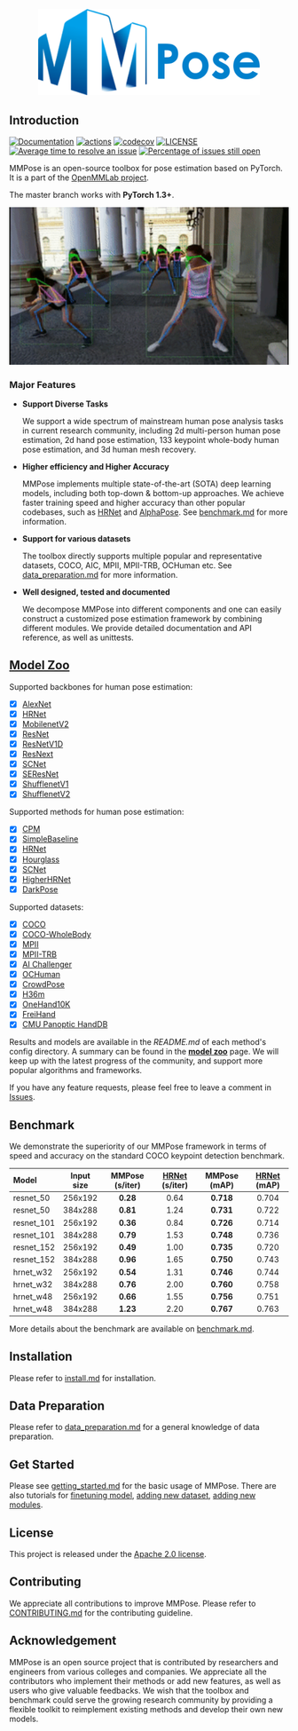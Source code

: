<div align="center">
    <img src="resources/mmpose-logo.png" width="400"/>
</div>

## Introduction

[![Documentation](https://readthedocs.org/projects/mmpose/badge/?version=latest)](https://mmpose.readthedocs.io/en/latest/?badge=latest)
[![actions](https://github.com/open-mmlab/mmpose/workflows/build/badge.svg)](https://github.com/open-mmlab/mmpose/actions)
[![codecov](https://codecov.io/gh/open-mmlab/mmpose/branch/master/graph/badge.svg)](https://codecov.io/gh/open-mmlab/mmpose)
[![LICENSE](https://img.shields.io/github/license/open-mmlab/mmpose.svg)](https://github.com/open-mmlab/mmpose/blob/master/LICENSE)
[![Average time to resolve an issue](https://isitmaintained.com/badge/resolution/open-mmlab/mmpose.svg)](https://github.com/open-mmlab/mmpose/issues)
[![Percentage of issues still open](https://isitmaintained.com/badge/open/open-mmlab/mmpose.svg)](https://github.com/open-mmlab/mmpose/issues)

MMPose is an open-source toolbox for pose estimation based on PyTorch.
It is a part of the [OpenMMLab project](https://github.com/open-mmlab).

The master branch works with **PyTorch 1.3+**.

<div align="center">
  <img src="demo/demo.gif" width="600px"/>
</div>


### Major Features

- **Support Diverse Tasks**

  We support a wide spectrum of mainstream human pose analysis tasks in current research community, including 2d multi-person human pose estimation, 2d hand pose estimation, 133 keypoint whole-body human pose estimation, and 3d human mesh recovery. 

- **Higher efficiency and Higher Accuracy**

  MMPose implements multiple state-of-the-art (SOTA) deep learning models, including both top-down & bottom-up approaches. We achieve faster training speed and higher accuracy than other popular codebases, such as [HRNet](https://github.com/leoxiaobin/deep-high-resolution-net.pytorch) and [AlphaPose](https://github.com/MVIG-SJTU/AlphaPose).
  See [benchmark.md](docs/benchmark.md) for more information.

- **Support for various datasets**

  The toolbox directly supports multiple popular and representative datasets, COCO, AIC, MPII, MPII-TRB, OCHuman etc.
  See [data_preparation.md](docs/data_preparation.md) for more information.

- **Well designed, tested and documented**

  We decompose MMPose into different components and one can easily construct a customized
  pose estimation framework by combining different modules.
  We provide detailed documentation and API reference, as well as unittests.


## [Model Zoo](https://mmpose.readthedocs.io/en/latest/top_down_models.html)

Supported backbones for human pose estimation:

- [x] [AlexNet](configs/top_down/alexnet/README.md)
- [x] [HRNet](configs/top_down/hrnet/README.md)
- [x] [MobilenetV2](configs/top_down/mobilenet_v2/README.md)
- [x] [ResNet](configs/top_down/resnet/README.md)
- [x] [ResNetV1D](configs/top_down/resnetv1d/README.md)
- [x] [ResNext](configs/top_down/resnext/README.md)
- [x] [SCNet](configs/top_down/scnet/README.md)
- [x] [SEResNet](configs/top_down/seresnet/README.md)
- [x] [ShufflenetV1](configs/top_down/shufflenet_v1/README.md)
- [x] [ShufflenetV2](configs/top_down/shufflenet_v2/README.md)

Supported methods for human pose estimation:

- [x] [CPM](configs/top_down/cpm/README.md)
- [x] [SimpleBaseline](configs/top_down/resnet/README.md)
- [x] [HRNet](configs/top_down/hrnet/README.md)
- [x] [Hourglass](configs/top_down/hourglass/README.md)
- [x] [SCNet](configs/top_down/scnet/README.md)
- [x] [HigherHRNet](configs/bottom_up/higherhrnet/README.md)
- [x] [DarkPose](configs/top_down/darkpose/README.md)

Supported datasets:

- [x] [COCO](http://cocodataset.org/)
- [x] [COCO-WholeBody](https://github.com/jin-s13/COCO-WholeBody/)
- [x] [MPII](http://human-pose.mpi-inf.mpg.de/)
- [x] [MPII-TRB](https://github.com/kennymckormick/Triplet-Representation-of-human-Body)
- [x] [AI Challenger](https://github.com/AIChallenger/AI_Challenger_2017)
- [x] [OCHuman](https://github.com/liruilong940607/OCHumanApi)
- [x] [CrowdPose](https://github.com/Jeff-sjtu/CrowdPose)
- [x] [H36m](http://vision.imar.ro/human3.6m/description.php)
- [x] [OneHand10K](https://www.yangangwang.com/papers/WANG-MCC-2018-10.html)
- [x] [FreiHand](https://lmb.informatik.uni-freiburg.de/projects/freihand/)
- [x] [CMU Panoptic HandDB](http://domedb.perception.cs.cmu.edu/handdb.html)

Results and models are available in the *README.md* of each method's config directory.
A summary can be found in the [**model zoo**](https://mmpose.readthedocs.io/en/latest/top_down_models.html) page.
We will keep up with the latest progress of the community, and support more popular algorithms and frameworks.

If you have any feature requests, please feel free to leave a comment in [Issues](https://github.com/open-mmlab/mmpose/issues/9).

## Benchmark

We demonstrate the superiority of our MMPose framework in terms of speed and accuracy on the standard COCO keypoint detection benchmark.

| Model | Input size| MMPose (s/iter) | [HRNet](https://github.com/leoxiaobin/deep-high-resolution-net.pytorch) (s/iter) | MMPose (mAP) | [HRNet](https://github.com/leoxiaobin/deep-high-resolution-net.pytorch) (mAP) |
| :--- | :---------------: | :---------------: |:--------------------: | :----------------------------: | :-----------------: |
| resnet_50  | 256x192  | **0.28** | 0.64 | **0.718** | 0.704 |
| resnet_50  | 384x288  | **0.81** | 1.24 | **0.731** | 0.722 |
| resnet_101 | 256x192  | **0.36** | 0.84 | **0.726** | 0.714 |
| resnet_101 | 384x288  | **0.79** | 1.53 | **0.748** | 0.736 |
| resnet_152 | 256x192  | **0.49** | 1.00 | **0.735** | 0.720 |
| resnet_152 | 384x288  | **0.96** | 1.65 | **0.750** | 0.743 |
| hrnet_w32  | 256x192  | **0.54** | 1.31 | **0.746** | 0.744 |
| hrnet_w32  | 384x288  | **0.76** | 2.00 | **0.760** | 0.758 |
| hrnet_w48  | 256x192  | **0.66** | 1.55 | **0.756** | 0.751 |
| hrnet_w48  | 384x288  | **1.23** | 2.20 | **0.767** | 0.763 |

More details about the benchmark are available on [benchmark.md](docs/benchmark.md).

## Installation

Please refer to [install.md](docs/install.md) for installation.

## Data Preparation

Please refer to [data_preparation.md](docs/data_preparation.md) for a general knowledge of data preparation.

## Get Started

Please see [getting_started.md](docs/getting_started.md) for the basic usage of MMPose.
There are also tutorials for [finetuning model](docs/tutorials/finetune.md),
[adding new dataset](docs/tutorials/new_dataset.md), [adding new modules](docs/tutorials/new_modules.md).

## License

This project is released under the [Apache 2.0 license](LICENSE).

## Contributing

We appreciate all contributions to improve MMPose. Please refer to [CONTRIBUTING.md](https://github.com/open-mmlab/mmpose/blob/master/.github/CONTRIBUTING.md) for the contributing guideline.

## Acknowledgement

MMPose is an open source project that is contributed by researchers and engineers from various colleges and companies.
We appreciate all the contributors who implement their methods or add new features, as well as users who give valuable feedbacks.
We wish that the toolbox and benchmark could serve the growing research community by providing a flexible toolkit to reimplement existing methods and develop their own new models.
